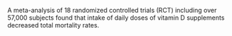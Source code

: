 A meta-analysis of 18 randomized controlled trials (RCT) including over 57,000 subjects found that intake of daily doses of vitamin D supplements decreased total mortality rates.